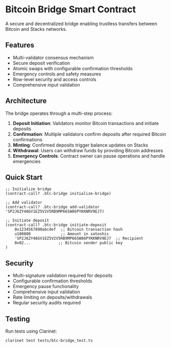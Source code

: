 # Bitcoin Bridge Smart Contract

A secure and decentralized bridge enabling trustless transfers between Bitcoin and Stacks networks.

## Features

- Multi-validator consensus mechanism
- Secure deposit verification
- Atomic swaps with configurable confirmation thresholds
- Emergency controls and safety measures
- Row-level security and access controls
- Comprehensive input validation

## Architecture

The bridge operates through a multi-step process:

1. **Deposit Initiation**: Validators monitor Bitcoin transactions and initiate deposits
2. **Confirmation**: Multiple validators confirm deposits after required Bitcoin confirmations
3. **Minting**: Confirmed deposits trigger balance updates on Stacks
4. **Withdrawal**: Users can withdraw funds by providing Bitcoin addresses
5. **Emergency Controls**: Contract owner can pause operations and handle emergencies

## Quick Start

```clarity
;; Initialize bridge
(contract-call? .btc-bridge initialize-bridge)

;; Add validator
(contract-call? .btc-bridge add-validator 'SP2J6ZY48GV1EZ5V2V5RB9MP66SW86PYKKNRV9EJ7)

;; Initiate deposit
(contract-call? .btc-bridge initiate-deposit
    0x1234567890abcdef  ;; Bitcoin transaction hash
    u100000             ;; Amount in satoshis
    'SP2J6ZY48GV1EZ5V2V5RB9MP66SW86PYKKNRV9EJ7  ;; Recipient
    0x02...            ;; Bitcoin sender public key
)
```

## Security

- Multi-signature validation required for deposits
- Configurable confirmation thresholds
- Emergency pause functionality
- Comprehensive input validation
- Rate limiting on deposits/withdrawals
- Regular security audits required

## Testing

Run tests using Clarinet:

```bash
clarinet test tests/btc-bridge_test.ts
```
